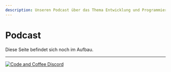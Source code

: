 ```yaml
---
description: Unseren Podcast über das Thema Entwicklung und Programmierung findest du hier.
---
```


# Podcast

Diese Seite befindet sich noch im Aufbau.

***
[![Code and Coffee Discord](https://discordapp.com/api/guilds/889432631672983562/widget.png?style=banner2)](http://discord.code-n.coffee)